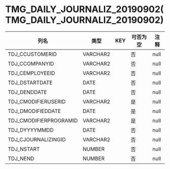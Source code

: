 # TMG_DAILY_JOURNALIZ_20190902(TMG_DAILY_JOURNALIZ_20190902)
| 列名   | 类型   | KEY  | 可否为空 | 注释   |
| ---- | ---- | ---- | ---- | ---- |
|TDJ_CCUSTOMERID|VARCHAR2||否|null|
|TDJ_CCOMPANYID|VARCHAR2||否|null|
|TDJ_CEMPLOYEEID|VARCHAR2||否|null|
|TDJ_DSTARTDATE|DATE||否|null|
|TDJ_DENDDATE|DATE||否|null|
|TDJ_CMODIFIERUSERID|VARCHAR2||是|null|
|TDJ_DMODIFIEDDATE|DATE||是|null|
|TDJ_CMODIFIERPROGRAMID|VARCHAR2||是|null|
|TDJ_DYYYYMMDD|DATE||否|null|
|TDJ_CJOURNALIZINGID|VARCHAR2||否|null|
|TDJ_NSTART|NUMBER||否|null|
|TDJ_NEND|NUMBER||否|null|
